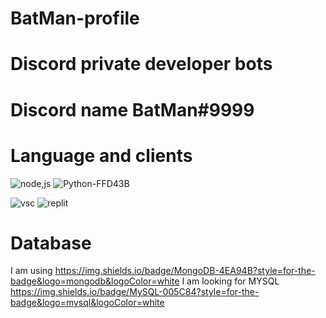 # BatMan-profile

# Discord private developer bots

# Discord name BatMan#9999

# Language and clients
![node,js](https://user-images.githubusercontent.com/81291690/173839448-c71654e7-8343-443b-9306-28661209b6e4.svg)
![Python-FFD43B](https://user-images.githubusercontent.com/81291690/173848374-2c4017a3-2823-4684-b35f-3444b371ca1f.svg)

![vsc](https://user-images.githubusercontent.com/81291690/173848877-37b1b67e-8a75-4de4-b655-f4632398e391.svg)
![replit](https://user-images.githubusercontent.com/81291690/173848851-91e99579-4a39-4b08-9f9e-f00b099ba229.svg)

# Database
I am using https://img.shields.io/badge/MongoDB-4EA94B?style=for-the-badge&logo=mongodb&logoColor=white
I am looking for MYSQL  https://img.shields.io/badge/MySQL-005C84?style=for-the-badge&logo=mysql&logoColor=white
